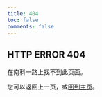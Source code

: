 ```yaml
---
title: 404
toc: false
comments: false
---
```

## HTTP ERROR 404

在南科一路上找不到此页面。

您可以返回上一页，或[回到主页](/)。
